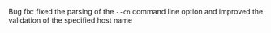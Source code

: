 Bug fix: fixed the parsing of the ```--cn``` command line option and improved the validation of the specified host name
